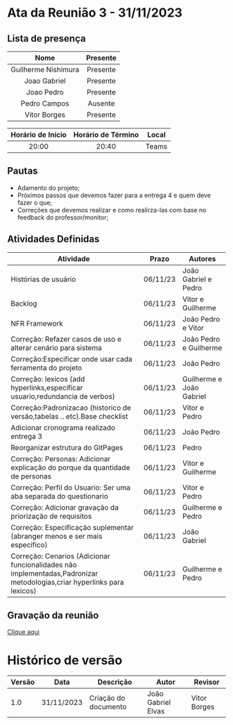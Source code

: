 # Ata da Reunião 3 - 31/11/2023

## Lista de presença

| Nome | Presente |
|:----:|:--------:|
| Guilherme Nishimura | Presente |
| Joao Gabriel | Presente |
| Joao Pedro | Presente |
| Pedro Campos | Ausente |
| Vitor Borges | Presente |

| Horário de Início | Horário de Término | Local |
|:-----------------:|:------------------:|:-----:|
| 20:00 | 20:40| Teams |

## Pautas

* Adamento do projeto;
* Próximos passos que devemos fazer para a entrega 4 e quem deve fazer o que;
* Correções que devemos realizar e como realirza-las com base no feedback do professor/monitor;

## Atividades Definidas

| Atividade                                                                                                             | Prazo    | Autores                  |
|-----------------------------------------------------------------------------------------------------------------------|----------|--------------------------|
| Histórias de usuário                                                                                                  | 06/11/23 | João Gabriel e Pedro     |
| Backlog                                                                                                               | 06/11/23 | Vitor e Guilherme        |
| NFR Framework                                                                                                         | 06/11/23 | João Pedro e Vitor       |
| Correção: Refazer casos de uso e alterar cenário para sistema                                                         | 06/11/23 | João Pedro e Guilherme   |
| Correção:Especificar onde usar cada ferramenta do projeto                                                             | 06/11/23 | João Pedro               |
| Correção: lexicos (add hyperlinks,especificar usuario,redundancia de verbos)                                          | 06/11/23 | Guilherme e João Gabriel |
| Correção:Padronizacao (historico de versão,tabelas .. etc).Base checklist                                             | 06/11/23 | Vitor e Pedro            |
| Adicionar cronograma realizado entrega 3                                                                              | 06/11/23 | João Pedro               |
| Reorganizar estrutura do GitPages                                                                                     | 06/11/23 | Pedro                    |
| Correção: Personas: Adicionar explicação do porque da quantidade de personas                                          | 06/11/23 | Vitor e Guilherme        |
| Correção: Perfil do Usuario: Ser uma aba separada do questionario                                                     | 06/11/23 | Vitor e Pedro            |
| Correção: Adicionar gravação da priorização de requisitos                                                             | 06/11/23 | Guilherme e Pedro        |
| Correção: Especificação suplementar (abranger menos e ser mais específico)                                            | 06/11/23 | João Gabriel             |
| Correção: Cenarios (Adicionar funcionalidades não implementadas,Padronizar metodologias,criar hyperlinks para lexicos)| 06/11/23 | Guilherme e Pedro        |


## Gravação da reunião

[Clique aqui](https://www.youtube.com/watch?v=QqyKoMifL8Y)

# Histórico de versão

| Versão | Data       | Descrição            | Autor              | Revisor             |
| ------ | ---------- | -------------------- | ------------------ | ------------------- |
| 1.0    | 31/11/2023 | Criação do documento | João Gabriel Elvas | Vitor Borges        |
